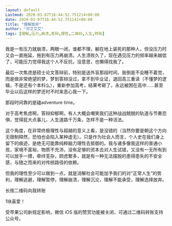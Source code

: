```yaml
---
layout: default
Lastmod: 2020-03-07T16:44:52.751214+00:00
date: 2020-03-07T16:44:52.751142+00:00
title: "理解放弃"
author: "邓艾艾艾"
tags: [理解,压力,崩溃,答辩,理性,二维码,人生,转账]
---
```


我是一有压力就崩溃，两眼一闭，谁都不理，躺在地上装死的那种人，但没压力时又会一直拖延，拖到有压力再崩溃。人生溃败久了，现在遇见压力的频率越来越低了，可能压力觉得我这个人不反抗，没意思，也懒得找我了。

最后一次焦虑是硕士论文答辩前，特别是送外盲那段时间，我倒是不会睡不着觉，而是做非常绝望的梦，梦到答辩没过，拿不到毕业证，退回高三重读（不懂梦的逻辑，不是还有个本科么），重新参加高考，结果考砸了，永远被困在高中……甚至毕业以后这样的梦还时不时来恶心我一下。

那段时间靠的是磕adventure time。

对于高考焦虑啊，答辩抑郁啊，有人大概会嘲笑我们这种战战兢兢的轨道与节奏恐惧，觉得屁大点事儿，人生道路千万条，怎样不是一种活法。

这个角度，在非常终极理性与超越的意义上看，是没错的（当然你要是朝这个方向无限制释然，恐怕也会陷入某种虚无）。只是作为社会人而言，个人史在我们身上留下的痕迹，是绝无可能靠纯粹脑力理性去抵御的。我与诸多像我这样的普通小孩，家境不富裕，物质不充沛，没有足够的资本去对人生试错，又没有一无所有到可以放手一搏，牵绊芜杂，顾虑繁多，就是有一种无法摆脱的患得患失的不安全感，与随之而来的对传统路径的依赖。

但我的理性至少可以做到一点，就是消解社会可能加予我们的对“正常人生”的势利，理解逃避，理解暂停，理解崩溃，理解沉沦，理解不能承受，理解选择放弃。

长按二维码向我转账

1块喜爱！

受苹果公司新规定影响，微信 iOS 版的赞赏功能被关闭，可通过二维码转账支持公众号。

